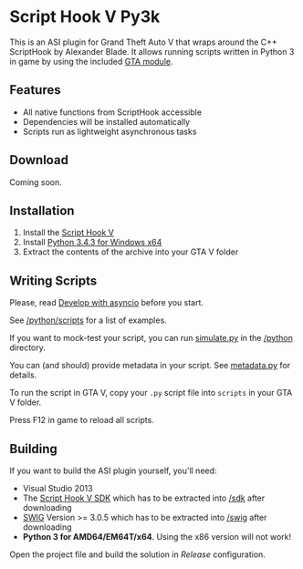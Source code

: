 # Script Hook V Py3k
This is an ASI plugin for Grand Theft Auto V that wraps around the C++ ScriptHook by
Alexander Blade. It allows running scripts written in Python 3 in game by using the
included [GTA module](/python/gta).

## Features

* All native functions from ScriptHook accessible
* Dependencies will be installed automatically
* Scripts run as lightweight asynchronous tasks

## Download
Coming soon.

## Installation
1. Install the [Script Hook V](http://www.dev-c.com/gtav/scripthookv/)
2. Install [Python 3.4.3 for Windows x64](https://www.python.org/ftp/python/3.4.3/python-3.4.3.amd64.msi)
3. Extract the contents of the archive into your GTA V folder

## Writing Scripts
Please, read [Develop with asyncio](https://docs.python.org/3/library/asyncio-dev.htm)
before you start.

See [/python/scripts](/python/scripts) for a list of examples.

If you want to mock-test your script, you can run [simulate.py](/tools/simulate.py) in
the [/python](/python) directory.

You can (and should) provide metadata in your script. See
[metadata.py](/python/scripts/metadata.py) for details.

To run the script in GTA V, copy your ``.py`` script file into ``scripts`` in your
GTA V folder.

Press F12 in game to reload all scripts.

## Building
If you want to build the ASI plugin yourself, you'll need:
* Visual Studio 2013
* The [Script Hook V SDK](http://www.dev-c.com/gtav/scripthookv/) which has to be
  extracted into [/sdk](/sdk) after downloading
* [SWIG](http://sourceforge.net/projects/swig/files/swigwin/) Version >= 3.0.5 which has
  to be extracted into [/swig](/swig) after downloading
* **Python 3 for AMD64/EM64T/x64**. Using the x86 version will not work!

Open the project file and build the solution in *Release* configuration.
